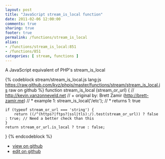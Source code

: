 ```yaml
---
layout: post
title: "JavaScript stream_is_local function"
date: 2011-02-06 12:00:00
comments: true
sharing: true
footer: true
permalink: /functions/stream_is_local
alias:
- /functions/stream_is_local:851
- /functions/851
categories: [ stream, functions ]
---
```

A JavaScript equivalent of PHP's stream_is_local
<!-- more -->
{% codeblock stream/stream_is_local.js lang:js https://raw.github.com/kvz/phpjs/master/functions/stream/stream_is_local.js raw on github %}
function stream_is_local (stream_or_url) {
    // http://kevin.vanzonneveld.net
    // +   original by: Brett Zamir (http://brett-zamir.me)
    // *     example 1: stream_is_local('/etc');
    // *     returns 1: true

    if (typeof stream_or_url === 'string') {
        return ((/^(https?|ftps?|ssl|tls):/).test(stream_or_url)) ? false : true; // Need a better check than this
    }
    return stream_or_url.is_local ? true : false;
}
{% endcodeblock %}
<ul>
 <li><a href="https://github.com/kvz/phpjs/blob/master/functions/stream/stream_is_local.js">view on github</a></li>
 <li><a href="https://github.com/kvz/phpjs/edit/master/functions/stream/stream_is_local.js">edit on github</a></li>
</ul>
